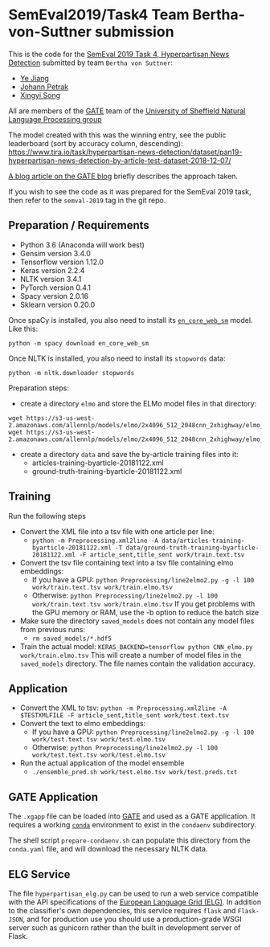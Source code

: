 # SemEval2019/Task4 Team Bertha-von-Suttner submission

This is the code for the [SemEval 2019 Task 4, Hyperpartisan News Detection](https://pan.webis.de/semeval19/semeval19-web/)
submitted by team `Bertha von Suttner`:
* [Ye Jiang](https://ye-jiang.github.io/)
* [Johann Petrak](http://johann-petrak.github.io) 
* [Xingyi Song](http://staffwww.dcs.shef.ac.uk/people/X.Song/)

All are members of the [GATE](https://gate.ac.uk) team of the [University of Sheffield Natural Language Processing group](https://www.sheffield.ac.uk/dcs/research/groups/nlp)

The model created with this was the winning entry, see the public leaderboard (sort by accuracy column, descending):
https://www.tira.io/task/hyperpartisan-news-detection/dataset/pan19-hyperpartisan-news-detection-by-article-test-dataset-2018-12-07/

[A blog article on the GATE blog](https://gate4ugc.blogspot.com/2019/02/gate-team-wins-first-prize-in.html) briefly describes the approach taken.

If you wish to see the code as it was prepared for the SemEval 2019 task, then refer to the `semval-2019` tag in the git repo.

## Preparation / Requirements

* Python 3.6 (Anaconda will work best)
* Gensim version 3.4.0
* Tensorflow version 1.12.0
* Keras version 2.2.4
* NLTK version 3.4.1
* PyTorch version 0.4.1
* Spacy version 2.0.16
* Sklearn version 0.20.0

Once spaCy is installed, you also need to install its
[`en_core_web_sm`](https://spacy.io/usage/models) model.
Like this:

```
python -m spacy download en_core_web_sm
```

Once NLTK is installed, you also need to install its
`stopwords` data:

```
python -m nltk.downloader stopwords
```

Preparation steps:
* create a directory `elmo` and store the ELMo model files in that directory:
```
wget https://s3-us-west-2.amazonaws.com/allennlp/models/elmo/2x4096_512_2048cnn_2xhighway/elmo_2x4096_512_2048cnn_2xhighway_weights.hdf5
wget https://s3-us-west-2.amazonaws.com/allennlp/models/elmo/2x4096_512_2048cnn_2xhighway/elmo_2x4096_512_2048cnn_2xhighway_options.json
```
* create a directory `data` and save the by-article training files into it:
  * articles-training-byarticle-20181122.xml
  * ground-truth-training-byarticle-20181122.xml 


## Training

Run the following steps

* Convert the XML file into a tsv file with one article per line:
  * `python -m Preprocessing.xml2line -A data/articles-training-byarticle-20181122.xml -T data/ground-truth-training-byarticle-20181122.xml -F article_sent,title_sent work/train.text.tsv`
* Convert the tsv file containing text into a tsv file containing elmo embeddings:
  * If you have a GPU: `python Preprocessing/line2elmo2.py -g -l 100  work/train.text.tsv work/train.elmo.tsv`
  * Otherwise: `python Preprocessing/line2elmo2.py -l 100 work/train.text.tsv work/train.elmo.tsv`
  If you get problems with the GPU memory or RAM, use the -b option to reduce the batch size
* Make sure the directory `saved_models` does not contain any model files from previous runs:
  * `rm saved_models/*.hdf5`
* Train the actual model: 
  `KERAS_BACKEND=tensorflow python CNN_elmo.py work/train.elmo.tsv`
  This will create a number of model files in the `saved_models` directory. The file names contain the validation accuracy.


## Application

* Convert the XML to tsv:
  `python -m Preprocessing.xml2line -A $TESTXMLFILE -F article_sent,title_sent work/test.text.tsv`
* Convert the text to elmo embeddings:
  * If you have a GPU: `python Preprocessing/line2elmo2.py -g -l 100  work/test.text.tsv work/test.elmo.tsv`
  * Otherwise: `python Preprocessing/line2elmo2.py -l 100 work/test.text.tsv work/test.elmo.tsv`
* Run the actual application of the model ensemble
  * `./ensemble_pred.sh work/test.elmo.tsv work/test.preds.txt` 

## GATE Application

The `.xgapp` file can be loaded into [GATE](https://gate.ac.uk/)
and used as a GATE application.
It requires a working [`conda`](https://conda.io/en/latest/)
environment to exist in the `condaenv` subdirectory.

The shell script `prepare-condaenv.sh` can
populate this directory from the `conda.yaml` file, and
will download the necessary NLTK data.

## ELG Service

The file `hyperpartisan_elg.py` can be used to run a web service compatible with the API specifications of the [European Language Grid (ELG)](https://european-language-grid.readthedocs.io/en/release1.1.2/all/A3_API/LTInternalAPI.html).  In addition to the classifier's own dependencies, this service requires `flask` and `Flask-JSON`, and for production use you should use a production-grade WSGI server such as gunicorn rather than the built in development server of Flask.
